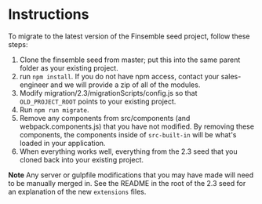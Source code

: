 # Instructions
To migrate to the latest version of the Finsemble seed project, follow these steps:
1. Clone the finsemble seed from master; put this into the same parent folder as your existing project.
2. run `npm install`. If you do not have npm access, contact your sales-engineer and we will provide a zip of all of the modules.
3. Modify migration/2.3/migrationScripts/config.js so that `OLD_PROJECT_ROOT` points to your existing project.
4. Run `npm run migrate`.
5. Remove any components from src/components (and webpack.components.js) that you have not modified. By removing these components, the components inside of `src-built-in` will be what's loaded in your application.
6. When everything works well, everything from the 2.3 seed that you cloned back into your existing project.

**Note** Any server or gulpfile modifications that you may have made will need to be manually merged in. See the README in the root of the 2.3 seed for an explanation of the new `extensions` files.